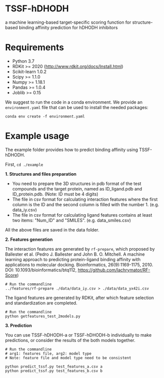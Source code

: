 # TSSF-hDHODH
a machine learning-based target-specific scoring function for structure-based binding affinity prediction for hDHODH inhibitors

# Requirements
* Python 3.7
* RDKit >= 2020 (http://www.rdkit.org/docs/Install.html)
* Scikit-learn 1.0.2
* Scipy >= 1.1.0
* Numpy >= 1.18.1
* Pandas >= 1.0.4
* Joblib >= 0.15

We suggest to run the code in a conda environment. We provide an `environment.yaml` file that can be used to install the needed packages:

`conda env create -f environment.yaml `

# Example usage
The example folder provides how to predict binding affinity using TSSF-hDHODH.

First, `cd ./example`

**1. Structures and files preparation**

- You need to prepare the 3D structures in pdb format of the test compounds and the target protein, named as ID_ligand.pdb and ID_protein.pdb. (Note: ID must be 4 digits)
- The file in csv format for calculating interaction features where the first column is the ID and the second column is filled with the number 1. (e.g. data_iy.csv)
- The file in csv format for calculating ligand features contains at least two items: "Num_ID" and "SMILES". (e.g. data_smiles.csv)

All the above files are saved in the data folder.

**2. Features generation**

The interaction features are generated by `rf-prepare`, which proposed by Ballester et al. (Pedro J. Ballester and John B. O. Mitchell. A machine learning approach to predicting protein-ligand binding affinity with applications to molecular docking. Bioinformatics, 26(9):1169-1175, 2010. DOI: 10.1093/bioinformatics/btq112, https://github.com/lachrymator/RF-Score)

```
# Run the commandline
../features/rf-prepare ./data/data_iy.csv > ./data/data_yx42i.csv
```
The ligand features are generated by RDKit, after which feature selection and standardization are completed.

```
# Run the commandline
python getfeatures_test_2models.py
```

**3. Prediction**

You can use TSSF-hDHODH-a or TSSF-hDHODH-b individually to make predictions, or consider the results of the both models together.

```
# Run the commandline
# arg1: features file, arg2: model type
# Note: feature file and model type need to be consistent

python predict_tssf.py test_features_a.csv a
python predict_tssf.py test_features_b.csv b
```




